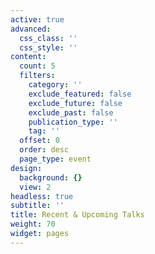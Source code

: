 ```yaml
---
active: true
advanced:
  css_class: ''
  css_style: ''
content:
  count: 5
  filters:
    category: ''
    exclude_featured: false
    exclude_future: false
    exclude_past: false
    publication_type: ''
    tag: ''
  offset: 0
  order: desc
  page_type: event
design:
  background: {}
  view: 2
headless: true
subtitle: ''
title: Recent & Upcoming Talks
weight: 70
widget: pages
---
```


